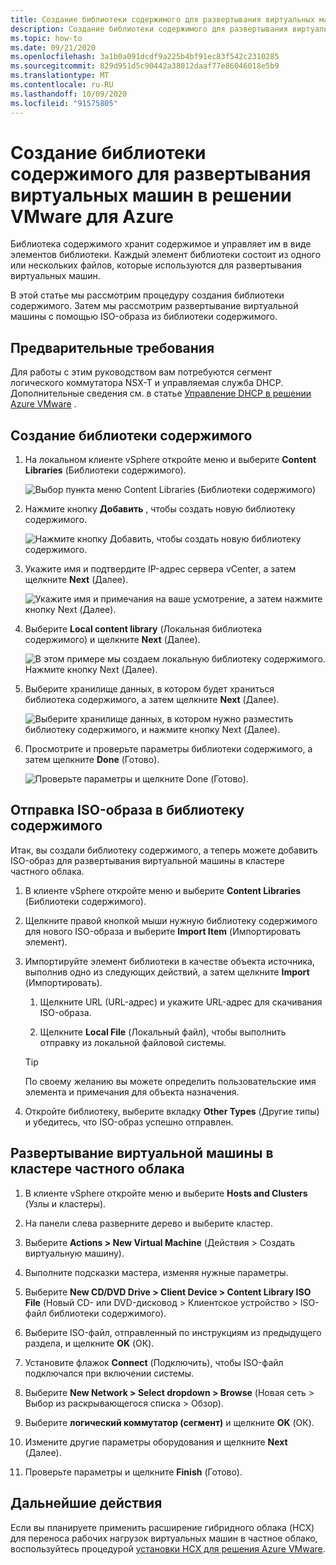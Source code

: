```yaml
---
title: Создание библиотеки содержимого для развертывания виртуальных машин в решении VMware для Azure
description: Создание библиотеки содержимого для развертывания виртуальной машины в частном облаке решения Azure VMware.
ms.topic: how-to
ms.date: 09/21/2020
ms.openlocfilehash: 3a1b0a091dcdf9a225b4bf91ec83f542c2310285
ms.sourcegitcommit: 829d951d5c90442a38012daaf77e86046018e5b9
ms.translationtype: MT
ms.contentlocale: ru-RU
ms.lasthandoff: 10/09/2020
ms.locfileid: "91575805"
---
```

# <a name="create-a-content-library-to-deploy-vms-in-azure-vmware-solution"></a>Создание библиотеки содержимого для развертывания виртуальных машин в решении VMware для Azure

Библиотека содержимого хранит содержимое и управляет им в виде элементов библиотеки. Каждый элемент библиотеки состоит из одного или нескольких файлов, которые используются для развертывания виртуальных машин. 

В этой статье мы рассмотрим процедуру создания библиотеки содержимого.  Затем мы рассмотрим развертывание виртуальной машины с помощью ISO-образа из библиотеки содержимого.

## <a name="prerequisites"></a>Предварительные требования

Для работы с этим руководством вам потребуются сегмент логического коммутатора NSX-T и управляемая служба DHCP.  Дополнительные сведения см. в статье [Управление DHCP в решении Azure VMware](manage-dhcp.md) .

## <a name="create-a-content-library"></a>Создание библиотеки содержимого

1. На локальном клиенте vSphere откройте меню и выберите **Content Libraries** (Библиотеки содержимого).

   ![Выбор пункта меню Content Libraries (Библиотеки содержимого)](./media/content-library/vsphere-menu-content-libraries.png)

1. Нажмите кнопку **Добавить** , чтобы создать новую библиотеку содержимого.

   ![Нажмите кнопку Добавить, чтобы создать новую библиотеку содержимого.](./media/content-library/create-new-content-library.png)

1. Укажите имя и подтвердите IP-адрес сервера vCenter, а затем щелкните **Next** (Далее).

   ![Укажите имя и примечания на ваше усмотрение, а затем нажмите кнопку Next (Далее).](./media/content-library/new-content-library-step1.png)

1. Выберите **Local content library** (Локальная библиотека содержимого) и щелкните **Next** (Далее).

   ![В этом примере мы создаем локальную библиотеку содержимого. Нажмите кнопку Next (Далее).](./media/content-library/new-content-library-step2.png)

1. Выберите хранилище данных, в котором будет храниться библиотека содержимого, а затем щелкните **Next** (Далее).

   ![Выберите хранилище данных, в котором нужно разместить библиотеку содержимого, и нажмите кнопку Next (Далее).](./media/content-library/new-content-library-step3.png)

1. Просмотрите и проверьте параметры библиотеки содержимого, а затем щелкните **Done** (Готово).

   ![Проверьте параметры и щелкните Done (Готово).](./media/content-library/new-content-library-step4.png)

## <a name="upload-an-iso-image-to-the-content-library"></a>Отправка ISO-образа в библиотеку содержимого

Итак, вы создали библиотеку содержимого, а теперь можете добавить ISO-образ для развертывания виртуальной машины в кластере частного облака. 

1. В клиенте vSphere откройте меню и выберите **Content Libraries** (Библиотеки содержимого).

1. Щелкните правой кнопкой мыши нужную библиотеку содержимого для нового ISO-образа и выберите **Import Item** (Импортировать элемент).

1. Импортируйте элемент библиотеки в качестве объекта источника, выполнив одно из следующих действий, а затем щелкните **Import** (Импортировать).
   1. Щелкните URL (URL-адрес) и укажите URL-адрес для скачивания ISO-образа.

   1. Щелкните **Local File** (Локальный файл), чтобы выполнить отправку из локальной файловой системы.

   > [!TIP]
   > По своему желанию вы можете определить пользовательские имя элемента и примечания для объекта назначения.

1. Откройте библиотеку, выберите вкладку **Other Types** (Другие типы) и убедитесь, что ISO-образ успешно отправлен.


## <a name="deploy-a-vm-to-a-private-cloud-cluster"></a>Развертывание виртуальной машины в кластере частного облака

1. В клиенте vSphere откройте меню и выберите **Hosts and Clusters** (Узлы и кластеры).

1. На панели слева разверните дерево и выберите кластер.

1. Выберите **Actions > New Virtual Machine** (Действия > Создать виртуальную машину).

1. Выполните подсказки мастера, изменяя нужные параметры.

1. Выберите **New CD/DVD Drive > Client Device > Content Library ISO File** (Новый CD- или DVD-дисковод > Клиентское устройство > ISO-файл библиотеки содержимого).

1. Выберите ISO-файл, отправленный по инструкциям из предыдущего раздела, и щелкните **OK** (ОК).

1. Установите флажок **Connect** (Подключить), чтобы ISO-файл подключался при включении системы.

1. Выберите **New Network > Select dropdown > Browse** (Новая сеть > Выбор из раскрывающегося списка > Обзор).

1. Выберите **логический коммутатор (сегмент)** и щелкните **OK** (ОК).

1. Измените другие параметры оборудования и щелкните **Next** (Далее).

1. Проверьте параметры и щелкните **Finish** (Готово).


## <a name="next-steps"></a>Дальнейшие действия

Если вы планируете применить расширение гибридного облака (HCX) для переноса рабочих нагрузок виртуальных машин в частное облако, воспользуйтесь процедурой [установки HCX для решения Azure VMware](tutorial-deploy-vmware-hcx.md).

<!-- LINKS - external-->

<!-- LINKS - internal -->
